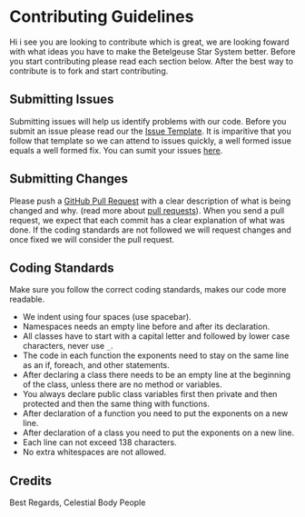 # Contributing Guidelines
Hi i see you are looking to contribute which is great, we are looking foward with what ideas you have to make the Betelgeuse Star System better. Before you start contributing please read each section below. After the best way to contribute is to fork and start contributing.

## Submitting Issues

Submitting issues will help us identify problems with our code. Before you submit an issue please read our the [Issue Template](https://github.com/Celestial-Body/Betelgeuse/blob/master/ISSUE_TEMPLATE.md). It is imparitive that you follow that template so we can attend to issues quickly, a well formed issue equals a well formed fix. You can sumit your issues [here](https://github.com/Celestial-Body/Betelgeuse/issues).

## Submitting Changes

Please push a [GitHub Pull Request](https://github.com/Celestial-Body/Betelgeuse/pulls) with a clear description of what is being changed and why. (read more about [pull requests](http://help.github.com/pull-requests/)). When you send a pull request, we expect that each commit has a clear explanation of what was done. If the coding standards are not followed we will request changes and once fixed we will consider the pull request.

## Coding Standards

Make sure you follow the correct coding standards, makes our code more readable.

  - We indent using four spaces (use spacebar).
  - Namespaces needs an empty line before and after its declaration.
  - All classes have to start with a capital letter and followed by lower case characters, never use `_`.
  - The code in each function the exponents need to stay on the same line as an if, foreach, and other statements.
  - After declaring a class there needs to be an empty line at the beginning of the class, unless there are no method or variables.
  - You always declare public class variables first then private and then protected and then the same thing with functions.
  - After declaration of a function you need to put the exponents on a new line.  
  - After declaration of a class you need to put the exponents on a new line.
  - Each line can not exceed 138 characters.
  - No extra whitespaces are not allowed.

## Credits

Best Regards,
Celestial Body People
